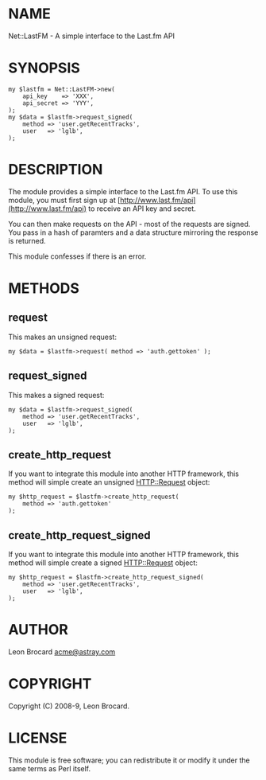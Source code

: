# NAME

Net::LastFM - A simple interface to the Last.fm API

# SYNOPSIS

    my $lastfm = Net::LastFM->new(
        api_key    => 'XXX',
        api_secret => 'YYY',
    );
    my $data = $lastfm->request_signed(
        method => 'user.getRecentTracks',
        user   => 'lglb',
    );

# DESCRIPTION

The module provides a simple interface to the Last.fm API. To use
this module, you must first sign up at [http://www.last.fm/api](http://www.last.fm/api)
to receive an API key and secret.

You can then make requests on the API - most of the requests
are signed. You pass in a hash of paramters and a data structure
mirroring the response is returned.

This module confesses if there is an error.

# METHODS

## request

This makes an unsigned request:

    my $data = $lastfm->request( method => 'auth.gettoken' );

## request\_signed

This makes a signed request:

    my $data = $lastfm->request_signed(
        method => 'user.getRecentTracks',
        user   => 'lglb',
    );

## create\_http\_request

If you want to integrate this module into another HTTP framework, this 
method will simple create an unsigned [HTTP::Request](https://metacpan.org/pod/HTTP::Request) object:

    my $http_request = $lastfm->create_http_request(
        method => 'auth.gettoken'
    );

## create\_http\_request\_signed

If you want to integrate this module into another HTTP framework, this 
method will simple create a signed [HTTP::Request](https://metacpan.org/pod/HTTP::Request) object:

    my $http_request = $lastfm->create_http_request_signed(
        method => 'user.getRecentTracks',
        user   => 'lglb',
    );

# AUTHOR

Leon Brocard <acme@astray.com>

# COPYRIGHT

Copyright (C) 2008-9, Leon Brocard.

# LICENSE

This module is free software; you can redistribute it or 
modify it under the same terms as Perl itself.

